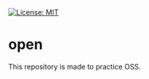 [![License: MIT](https://img.shields.io/badge/License-MIT-yellow.svg)](https://opensource.org/licenses/MIT)

# open

This repository is made to practice OSS. 
